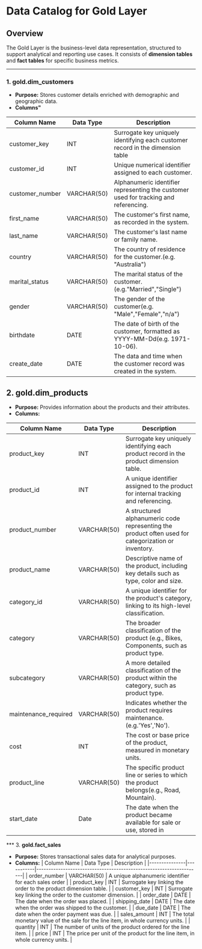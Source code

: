 # Data Catalog for Gold Layer
## Overview
The Gold Layer is the business-level data representation, structured to support analytical and reporting use cases. It consists of **dimension tables** and **fact tables** for specific business metrics.

---
### 1. **gold.dim_customers**
- **Purpose:** Stores customer details enriched with demographic and geographic data.
- **Columns"**

| Column Name   | Data Type |	Description						                 |
|---------------|-----------|--------------------------------------------------------------------|
|customer_key   | INT       |  Surrogate key uniquely identifying each customer record in the dimension table  |
| customer_id   | INT       | Unique numerical identifier assigned to each customer.             |
|customer_number|VARCHAR(50)| Alphanumeric identifier representing the customer used for tracking and referencing. |
|first_name     |VARCHAR(50)| The customer's first name, as recorded in the system.              |
|last_name      |VARCHAR(50)| The customer's last name or family name.                           |
|country        |VARCHAR(50)| The country of residence for the customer.(e.g. "Australia")       |
|marital_status |VARCHAR(50)| The marital status of the customer.(e.g."Married","Single")        |
| gender        |VARCHAR(50)| The gender of the customer(e.g. "Male","Female","n/a")             |
|birthdate      |DATE       | The date of birth of the customer, formatted as YYYY-MM-Dd(e.g. 1971-10-06). |
|create_date    |DATE       | The data and time when the customer record was created in the system.  |


## 2. **gold.dim_products**
- **Purpose:** Provides information about the products and their attributes.
- **Columns:**

| Column Name   | Data Type |	Description						                 |
|---------------|-----------|--------------------------------------------------------------------|
| product_key   | INT         | Surrogate key uniquely identifying each product record in the product dimension table.          |
| product_id    | INT         | A  unique identifier assigned to the product for internal tracking and referencing.          |
| product_number| VARCHAR(50) | A structured alphanumeric code representing the product often used for categorization or inventory.  |
| product_name   | VARCHAR(50)  | Descriptive name of the product, including key details such as type, color and size.
| category_id    | VARCHAR(50) | A unique identifier for the product's category, linking to its high-level classification.     |
| category    | VARCHAR(50)    | The broader classification of the product (e.g., Bikes, Components, such as product type.  |
| subcategory    | VARCHAR(50) | A more detailed classification of the product within the category, such as product type.      |
| maintenance_required | VARCHAR(50) | Indicates whether the product requires maintenance.(e.g.'Yes','No').     |
| cost           | INT         | The cost or base price of the product, measured in monetary units.    |
| product_line   | VARCHAR(50)  | The specific product line or series to which the product belongs(e.g., Road, Mountain).    |
| start_date     | Date         | The date when the product became available for sale or use, stored in   |


*** 3. **gold.fact_sales**
- **Purpose:** Stores transactional sales data for analytical purposes.
- **Columns:**
| Column Name   | Data Type |	Description						                 |
|---------------|-----------|--------------------------------------------------------------------|
| order_number  | VARCHAR(50) | A unique alphanumeric identifier for each sales order            |
| product_key   | INT         | Surrogate key linking the order to the product dimension table.  |
| customer_key  | INT         | Surrogate key linking the order to the customer dimension.       |
| order_date    | DATE        | The date when the order was placed.                              |
| shipping_date | DATE        | The date when the order was shipped to the customer.             |
| due_date      | DATE        | The date when the order payment was due.                         |
| sales_amount  | INT         | The total monetary value of the sale for the line item, in whole currency units.    |
| quantity      | INT         | The number of units of the product ordered for the line item.    |
| price         | INT         | The price per unit of the product for the line item, in whole currency units.       |


